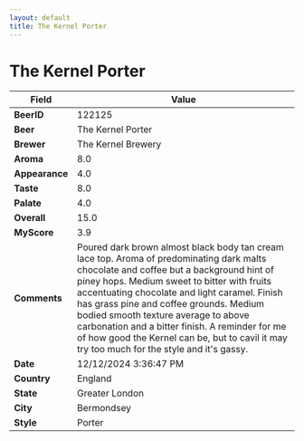 ```yaml
---
layout: default
title: The Kernel Porter
---
```


# The Kernel Porter

| Field         | Value     |
|---------------|-----------|
| **BeerID** | 122125 |
| **Beer** | The Kernel Porter |
| **Brewer** | The Kernel Brewery |
| **Aroma** | 8.0 |
| **Appearance** | 4.0 |
| **Taste** | 8.0 |
| **Palate** | 4.0 |
| **Overall** | 15.0 |
| **MyScore** | 3.9 |
| **Comments** | Poured dark brown almost black body tan cream lace top.  Aroma of predominating dark malts chocolate and coffee but a background hint of piney hops.  Medium sweet to bitter with fruits accentuating chocolate and light caramel.  Finish has grass pine and coffee grounds.  Medium bodied smooth texture average to above carbonation and a bitter finish.  A reminder for me of how good the Kernel can be, but to cavil it may try too much for the style and it's gassy.  |
| **Date** | 12/12/2024 3:36:47 PM |
| **Country** | England |
| **State** | Greater London |
| **City** | Bermondsey |
| **Style** | Porter |
